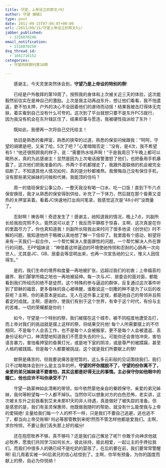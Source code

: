 ```yaml
---
title: 守望，上帝设立的祭文/HJ
author: 守望 编辑1
type: post
date: 2011-09-15T07:04:07+00:00
url: /2011/09/15/守望上帝设立的祭文hj/
jabber_published:
  - 1316070248
email_notification:
  - 1316070250
dsq_thread_id:
  - 1841716152
categories:
  - 守望网络期刊第10期

---
```

&nbsp;&nbsp;&nbsp;&nbsp;&nbsp;&nbsp;&nbsp;感谢主，今天灵里突然体会到，**守望乃是上帝设的特别的祭**!

&nbsp;&nbsp;&nbsp;&nbsp;&nbsp;&nbsp;&nbsp;已经是户外敬拜的第19周了，按照我的身体和上次被关近三天的体验，这次能毅然前往实在是神自己的激励。上次是我主动再战东升，想让他们看看，我不怕遣返，更不怕关押，户外的决心不会因着他们的虐待而动摇！结果我被击打得体无完肤，着实看到自己没有什么可夸的。这次到了平台就想只要不是东升PCS就行，因为我没有机会在东升辖区住了，结果却事与愿违，我被硬性指派给了东升！

&nbsp;&nbsp;&nbsp;&nbsp;&nbsp;&nbsp;&nbsp;既如此，我便再一次将自己交托给主！<!--more-->

&nbsp;&nbsp;&nbsp;&nbsp;&nbsp;&nbsp;&nbsp;依旧是熟悉的看押室，熟悉的狭窄的过道，熟悉的保安问候跟我：“呵呵，守望的胡建是吧，又来了哈，5次了吧？”心里暗暗否定：“没有，是4次，我不希望有5！”他还很照顾我的样子，说：“需要热水吱声啊！”于是我周日下午晚上都可以喝热水，真的为此感谢主！显然是因为上次电话报警激怒了他们，也把备用手机暴露了，这次他们把我准备的内、外两个手机都搜走了，我跟外面联络的机会被完全掐断了。不知道其他人情况如何，真的是分秒都难熬。我懊悔自己没有保住手机，没有那些弟兄姊妹的问候和代祷，我能顶的住吗？

&nbsp;&nbsp;&nbsp;&nbsp;&nbsp;&nbsp;&nbsp;周一的值班保安公事公办，一整天我没有喝一口水、吃一口饭！直到下午六点保安换班，我才从熟悉的保安得到供给，补充了一下体力，然后就在那个昏黄又湿热的关押室呆着。看着JC快速地打出询问笔录，我感觉这次是“48小时”没商量了。

&nbsp;&nbsp;&nbsp;&nbsp;&nbsp;&nbsp;&nbsp;忍耐啊！祷告啊！奇迹发生了！感谢主，祂知道我的情况，晚上7点，刘副所长给我拍完照不久，竟然说可以走了！我反而平静胜于惊喜，主啊，这次真是在你的里面尽力了，你也真知道我！刘副所长陪我出来时问了很多他读《创世纪》时不解的问题，我知道他终于略微认真地想了解一下信仰了。我里面有个感动，盼望将来有一天我们一起合作，一个帮忙解决人里面罪性的问题，一个帮忙解决人外在罪行的问题。王PP姐妹说：“神借着这样逼迫的环境使祂怜悯和忍耐的心肠再一次向世人，尤其是JC、GB、居委会等显明出来，也再一次宣告祂的公义，惟义人因信得生。”

&nbsp;&nbsp;&nbsp;&nbsp;&nbsp;&nbsp;&nbsp;是的，我们生命的境界和度量一再地被扩张，远超过我们的初衷；上帝福音的疆界、我们脚掌所踏之地也一再地被延伸。每一次与JC、居委会的面对面，都能看到我们所经历的绝不是徒然，这个特殊的参与逼迫的群体，反复通过这次事件听到了耶稣的福音，更多昏昧的良心被唤醒，谁敢说这一刻撒的种不是为了以后的收获呢？主啊，你的美意本是如此。无人在这件事上定规，都是祂自己的带领并且照着定时成就。主啊，感谢你，使我们有别于这个世界，有幸于这个时代，有份与主的苦难，一切的荣耀都是你的！

&nbsp;&nbsp;&nbsp;&nbsp;&nbsp;&nbsp;&nbsp;如今，守望是一个特别的祭，我们被摆在这个城市，被不同程度地遭受击打，而上帝对我们的挑战就是摆上这样的祭，将结果交托他! 每个人所需要摆上的不尽相同，不是每个人会丢工作，也不是每个人会被搬家，更不是每个人会被遣返、丢身份证和户口，神清楚地知道我们不愿意失去的什么。可能你还会害怕冲突，害怕语言暴力，害怕看押室的昏黄灯光，或是地下室的阴凉，或是尊严的被蹂躏，甚至人格的被践踏。但是每个人都要被挑战，这个就是我们所要献上的祭!

&nbsp;&nbsp;&nbsp;&nbsp;&nbsp;&nbsp;&nbsp;献祭是痛苦的，但我要说痛苦是短暂的，这么多云彩般的见证围绕我们，我们只不过略略体会到什么是主当年的杯。**守望的杯你摆脱不了，守望的份你离不了，亲爱的弟兄姊妹请不要害怕，其实这都是好得无比的事情。主必保守你如他眼中的瞳仁，他也应许不叫你承受不了!**
  
&nbsp;&nbsp;&nbsp;&nbsp;&nbsp;&nbsp;&nbsp;守望一路蒙神如此清晰的带领，如今依然蒙他亲自的眷顾保守。亲爱的弟兄姊妹，我何等盼望每一个人都不掉队。当然你可以想象对方的白色恐怖，老实讲，这次被关东升之前我看到艾未未那81天的非人待遇，真是做好了被失踪的准备。但是感恩的是，我们有圣灵保惠师，他既做我随时的帮助，就没有什么能使我与上帝的爱隔绝! 主量给我们每一个人的杯不一样，只是我们不要自己逃避，逃也逃不了，都当向上帝交账嘛! 何必等那管教到来呢!然而不管怎样他都是爱我们。主啊，求你怜悯，不要让我们丢失那上好的福分!

&nbsp;&nbsp;&nbsp;&nbsp;&nbsp;&nbsp;&nbsp;还在抱怨牧养不够，真不够吗？还是我们自己懈怠了呢?! 你敢于向神求他就必牧养，愿我们共同学习如何长大，彼此扶持，彼此相爱，一起让主的手搀拉我们。而我们中很多人的确已经不是吃奶的婴孩了，在后的要在前，我们要常常警醒啊! 前几周着实被一90后弟兄的信心给惊到了。主啊，你早有预备，为你的国度而献上的祭，自必为你悦纳！